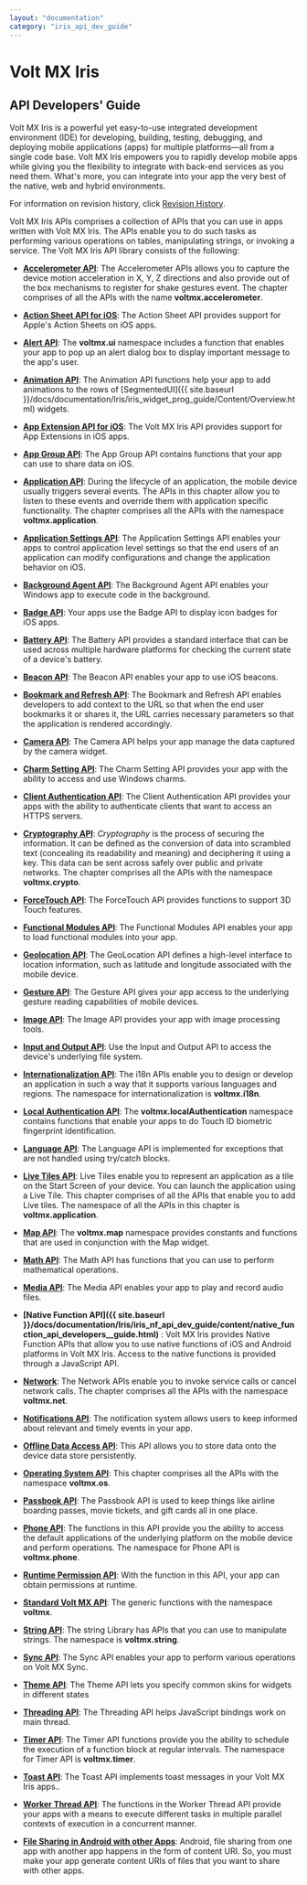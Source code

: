 ```yaml
---
layout: "documentation"
category: "iris_api_dev_guide"
---
```

                     

# Volt MX Iris

## API Developers' Guide

Volt MX  Iris is a powerful yet easy-to-use integrated development environment (IDE) for developing, building, testing, debugging, and deploying mobile applications (apps) for multiple platforms—all from a single code base. Volt MX Iris empowers you to rapidly develop mobile apps while giving you the flexibility to integrate with back-end services as you need them. What's more, you can integrate into your app the very best of the native, web and hybrid environments.

For information on revision history, click [Revision History](revisionhome.html).

Volt MX  Iris APIs comprises a collection of APIs that you can use in apps written with Volt MX Iris. The APIs enable you to do such tasks as performing various operations on tables, manipulating strings, or invoking a service. The Volt MX Iris API library consists of the following:

*   **[Accelerometer API](accelereometer_apis.html)**: The Accelerometer APIs allows you to capture the device motion acceleration in X, Y, Z directions and also provide out of the box mechanisms to register for shake gestures event. The chapter comprises of all the APIs with the name **voltmx.accelerometer**.
*   **[Action Sheet API for iOS](actionsheet_api.html)**: The Action Sheet API provides support for Apple's Action Sheets on iOS apps.
*   **[Alert API](alert_api.html)**: The **voltmx.ui** namespace includes a function that enables your app to pop up an alert dialog box to display important message to the app's user.
*   **[Animation API](animationapi.html)**: The Animation API functions help your app to add animations to the rows of [SegmentedUI]({{ site.baseurl }}/docs/documentation/Iris/iris_widget_prog_guide/Content/Overview.html) widgets.
*   **[App Extension API for iOS](app-extension-ios.html)**: The Volt MX Iris API provides support for App Extensions in iOS apps.
    
*   **[App Group API](sharedappgroupcontainerapi.html)**: The App Group API contains functions that your app can use to share data on iOS.
*   **[Application API](application_api.html)**: During the lifecycle of an application, the mobile device usually triggers several events. The APIs in this chapter allow you to listen to these events and override them with application specific functionality. The chapter comprises all the APIs with the namespace **voltmx.application**.
*   **[Application Settings API](application_settings.html)**: The Application Settings API enables your apps to control application level settings so that the end users of an application can modify configurations and change the application behavior on iOS.
*   **[Background Agent API](backgroundagent_api.html)**: The Background Agent API enables your Windows app to execute code in the background.
    
*   **[Badge API](badge.html)**: Your apps use the Badge API to display icon badges for iOS apps.
*   **[Battery API](battery_api.html)**: The Battery API provides a standard interface that can be used across multiple hardware platforms for checking the current state of a device's battery.
*   **[Beacon API](beaconffi.html)**: The Beacon API enables your app to use iOS beacons.
*   **[Bookmark and Refresh API](bookmark_refresh_apis.html)**: The Bookmark and Refresh API enables developers to add context to the URL so that when the end user bookmarks it or shares it, the URL carries necessary parameters so that the application is rendered accordingly.
*   **[Camera API](camera.html)**: The Camera API helps your app manage the data captured by the camera widget.
*   **[Charm Setting API](charms.html)**: The Charm Setting API provides your app with the ability to access and use Windows charms.
*   **[Client Authentication API](client-authentication.html)**: The Client Authentication API provides your apps with the ability to authenticate clients that want to access an HTTPS servers.
    
*   **[Cryptography API](cryptography.html)**: _Cryptography_ is the process of securing the information. It can be defined as the conversion of data into scrambled text (concealing its readability and meaning) and deciphering it using a key. This data can be sent across safely over public and private networks. The chapter comprises all the APIs with the namespace **voltmx.crypto**.
*   **[ForceTouch API](forcetouch_api.html)**: The ForceTouch API provides functions to support 3D Touch features.
*   **[Functional Modules API](modules.html)**: The Functional Modules API enables your app to load functional modules into your app.
*   **[Geolocation API](geolocation_api_watchposition.html)**: The GeoLocation API defines a high-level interface to location information, such as latitude and longitude associated with the mobile device.
*   **[Gesture API](gestures.html)**: The Gesture API gives your app access to the underlying gesture reading capabilities of mobile devices.
*   **[Image API](imageapi.html)**: The Image API provides your app with image processing tools.
*   **[Input and Output API](inputoutput_api.html)**: Use the Input and Output API to access the device's underlying file system.
*   **[Internationalization API](internationalization.html)**: The i18n APIs enable you to design or develop an application in such a way that it supports various languages and regions. The namespace for internationalization is **voltmx.i18n**.
*   **[Local Authentication API](touch_id.html)**: The **voltmx.localAuthentication** namespace contains functions that enable your apps to do Touch ID biometric fingerprint identification.
*   **[Language API](language_apis.html)**: The Language API is implemented for exceptions that are not handled using try/catch blocks.
*   **[Live Tiles API](live_tiles.html)**: Live Tiles enable you to represent an application as a tile on the Start Screen of your device. You can launch the application using a Live Tile. This chapter comprises of all the APIs that enable you to add Live tiles. The namespace of all the APIs in this chapter is **voltmx.application**.
*   **[Map API](mapapi.html)**: The **voltmx.map** namespace provides constants and functions that are used in conjunction with the Map widget.
*   **[Math API](math_library.html)**: The Math API has functions that you can use to perform mathematical operations.
*   **[Media API](media_api.html)**: The Media API enables your app to play and record audio files.
*   **[Native Function API]({{ site.baseurl }}/docs/documentation/Iris/iris_nf_api_dev_guide/content/native_function_api_developers__guide.html)** : Volt MX Iris provides Native Function APIs that allow you to use native functions of iOS and Android platforms in Volt MX Iris. Access to the native functions is provided through a JavaScript API.
*   **[Network](network_apis.html)**: The Network APIs enable you to invoke service calls or cancel network calls. The chapter comprises all the APIs with the namespace **voltmx.net**.
*   **[Notifications API](notifications.html)**: The notification system allows users to keep informed about relevant and timely events in your app.
*   **[Offline Data Access API](data_store_library.html)**: This API allows you to store data onto the device data store persistently.
*   **[Operating System API](operating_system.html)**: This chapter comprises all the APIs with the namespace **voltmx.os**.
*   **[Passbook API](passbook.html)**: The Passbook API is used to keep things like airline boarding passes, movie tickets, and gift cards all in one place.
*   **[Phone API](phone.html)**: The functions in this API provide you the ability to access the default applications of the underlying platform on the mobile device and perform operations. The namespace for Phone API is **voltmx.phone**.
*   **[Runtime Permission API](runtime_permissions.html)**: With the function in this API, your app can obtain permissions at runtime.
*   **[Standard Volt MX API](generic_apis.html)**: The generic functions with the namespace **voltmx**.
*   **[String API](string.html)**: The string Library has APIs that you can use to manipulate strings. The namespace is **voltmx.string**.
*   **[Sync API](sync_apis.html)**: The Sync API enables your app to perform various operations on Volt MX Sync.
*   **[Theme API](themes.html)**: The Theme API lets you specify common skins for widgets in different states
*   **[Threading API](threading_apis.html)**: The Threading API helps JavaScript bindings work on main thread.
*   **[Timer API](timer.html)**: The Timer API functions provide you the ability to schedule the execution of a function block at regular intervals. The namespace for Timer API is **voltmx.timer**.
*   **[Toast API](toast_api.html)**: The Toast API implements toast messages in your Volt MX Iris apps..
*   **[Worker Thread API](worker_apis.html)**: The functions in the Worker Thread API provide your apps with a means to execute different tasks in multiple parallel contexts of execution in a concurrent manner.
*   **[File Sharing in Android with other Apps](sharefilesandroid.html)**: Android, file sharing from one app with another app happens in the form of content URI. So, you must make your app generate content URIs of files that you want to share with other apps.
